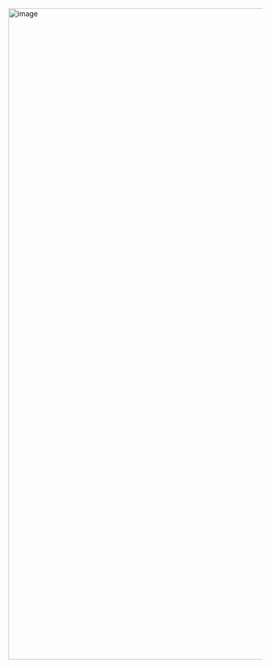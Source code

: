<img width="1290" alt="image" src="https://user-images.githubusercontent.com/79082708/216600592-93a2b903-a623-4e58-b556-347278c05484.png">
